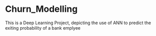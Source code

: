 # Churn_Modelling
This is a Deep Learning Project, depicting the use of ANN to predict the exiting probability of a bank emplyee
